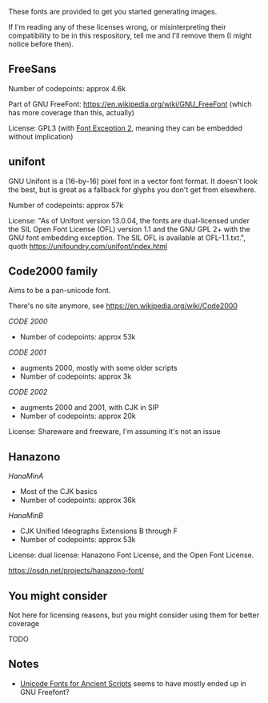 
These fonts are provided to get you started generating images.

If I'm reading any of these licenses wrong, or misinterpreting their compatibility to be in this respository, tell me and I'll remove them (I might notice before then).



## FreeSans

Number of codepoints: approx 4.6k

Part of GNU FreeFont: https://en.wikipedia.org/wiki/GNU_FreeFont (which has more coverage than this, actually)

License: GPL3 (with [Font Exception 2](https://en.wikipedia.org/wiki/GPL_font_exception), meaning they can be embedded without implication)


## unifont 

GNU Unifont is a (16-by-16) pixel font in a vector font format. It doesn't look the best, but is great as a fallback for glyphs you don't get from elsewhere.

Number of codepoints: approx 57k

License: "As of Unifont version 13.0.04, the fonts are dual-licensed under the SIL Open Font License (OFL) version 1.1 and the GNU GPL 2+ with the GNU font embedding exception. The SIL OFL is available at OFL-1.1.txt.", quoth https://unifoundry.com/unifont/index.html


## Code2000 family

Aims to be a pan-unicode font.

There's no site anymore, see https://en.wikipedia.org/wiki/Code2000

_CODE 2000_
* Number of codepoints: approx 53k

_CODE 2001_ 
* augments 2000, mostly with some older scripts
* Number of codepoints: approx 3k

_CODE 2002_ 
* augments 2000 and 2001, with CJK in SIP
* Number of codepoints: approx 20k

License: Shareware and freeware, I'm assuming it's not an issue


## Hanazono

_HanaMinA_
* Most of the CJK basics
* Number of codepoints: approx 36k

_HanaMinB_
* CJK Unified Ideographs Extensions B through F
* Number of codepoints: approx 53k

License: dual license: Hanazono Font License, and the Open Font License.

https://osdn.net/projects/hanazono-font/



## You might consider

Not here for licensing reasons, but you might consider using them for better coverage

TODO


## Notes

* [Unicode Fonts for Ancient Scripts](https://dn-works.com/ufas/) seems to have mostly ended up in GNU Freefont?



